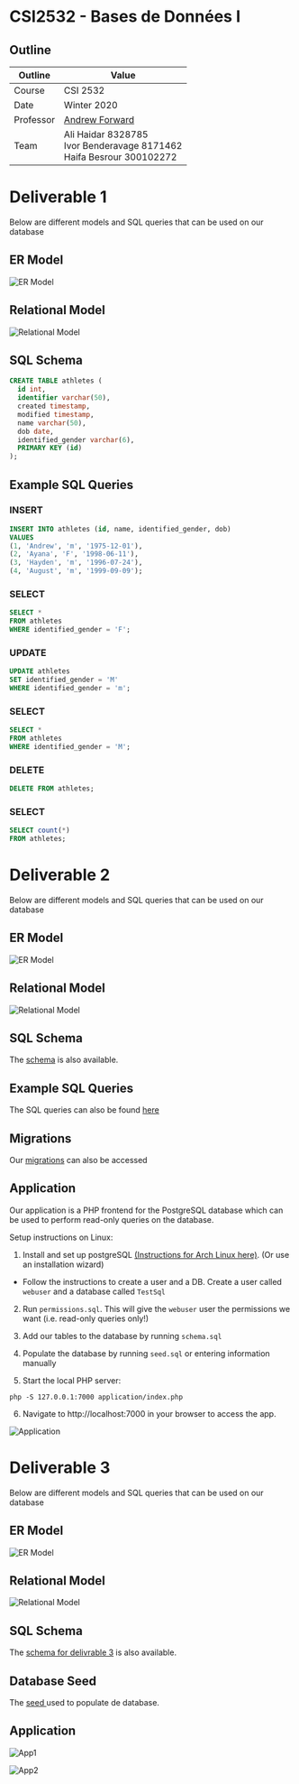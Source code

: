 # CSI2532 - Bases de Données I

## Outline

| Outline | Value |
| --- | --- |
| Course | CSI 2532 |
| Date | Winter 2020 |
| Professor | [Andrew Forward](aforward@uottawa.ca) |
| Team | Ali Haidar 8328785<br> Ivor Benderavage 8171462<br> Haifa Besrour 300102272<br> |


# Deliverable 1

Below are different models and SQL queries that can be used on our database

## ER Model

![ER Model](assets/ErModel.png)

## Relational Model

![Relational Model](assets/RelationalModel.png)


## SQL Schema

```sql
CREATE TABLE athletes (
  id int,
  identifier varchar(50),
  created timestamp,
  modified timestamp,
  name varchar(50),
  dob date,
  identified_gender varchar(6),
  PRIMARY KEY (id)
);
```

## Example SQL Queries

### INSERT

```sql
INSERT INTO athletes (id, name, identified_gender, dob)
VALUES
(1, 'Andrew', 'm', '1975-12-01'),
(2, 'Ayana', 'F', '1998-06-11'),
(3, 'Hayden', 'm', '1996-07-24'),
(4, 'August', 'm', '1999-09-09');
```

### SELECT 

```sql
SELECT *
FROM athletes
WHERE identified_gender = 'F';
```

### UPDATE

```sql
UPDATE athletes
SET identified_gender = 'M'
WHERE identified_gender = 'm';
```

### SELECT

```sql
SELECT *
FROM athletes
WHERE identified_gender = 'M';
```

### DELETE

```sql
DELETE FROM athletes;
```

### SELECT

```sql
SELECT count(*)
FROM athletes;
```

# Deliverable 2

Below are different models and SQL queries that can be used on our database

## ER Model

![ER Model](assets/ERModel2.png)

## Relational Model

![Relational Model](assets/RelationalModel2.png)


## SQL Schema

The [schema](https://github.com/professor-forward/projet-csi2532_team/tree/master/db/schema.sql) is also available.


## Example SQL Queries

The SQL queries can also be found [here](https://github.com/professor-forward/projet-csi2532_team/tree/master/db/seed.sql)

## Migrations 

Our [migrations](https://github.com/professor-forward/projet-csi2532_team/tree/master/db/migrations) can also be accessed


## Application

Our application is a PHP frontend for the PostgreSQL database which can be used to perform read-only queries on the database.

Setup instructions on Linux:


1. Install and set up postgreSQL [(Instructions for Arch Linux here)](https://wiki.archlinux.org/index.php/PostgreSQL).  (Or use an installation wizard)

* Follow the instructions to create a user and a DB.  Create a user called `webuser` and a database called `TestSql`

2. Run `permissions.sql`.  This will give the `webuser` user the permissions we want (i.e. read-only queries only!)

3. Add our tables to the database by running `schema.sql`

4. Populate the database by running `seed.sql` or entering information manually

5. Start the local PHP server:

```
php -S 127.0.0.1:7000 application/index.php
```

6. Navigate to http://localhost:7000 in your browser to access the app.


![Application](assets/app.png)


# Deliverable 3

Below are different models and SQL queries that can be used on our database

## ER Model

![ER Model](assets/ERModel3.jpeg)

## Relational Model

![Relational Model](assets/RelationalModel3.jpeg)


## SQL Schema

The [schema for delivrable 3](https://github.com/professor-forward/projet-csi2532_team/tree/master/db/Updatedschema.sql) is also available.


## Database Seed

The [seed ](https://github.com/professor-forward/projet-csi2532_team/blob/master/db/UpdatedSeed.sql) used to populate de database.


## Application

![App1](assets/app1.png)

![App2](assets/app2.png)
